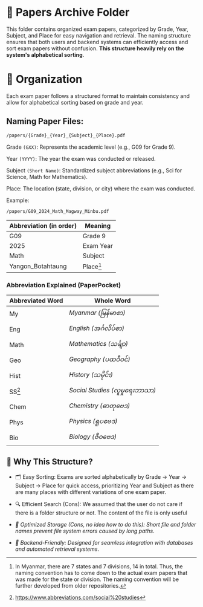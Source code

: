 # 📂 Papers Archive Folder
This folder contains organized exam papers, categorized by Grade, Year, Subject, and Place for easy navigation and retrieval. The naming structure ensures that both users and backend systems can efficiently access and sort exam papers without confusion. **This structure heavily rely on the system's alphabetical sorting**.

# 📌 Organization
Each exam paper follows a structured format to maintain consistency and allow for alphabetical sorting based on grade and year.

## Naming Paper Files:

```bash
/papers/{Grade}_{Year}_{Subject}_{Place}.pdf
```

Grade `(GXX)`: Represents the academic level (e.g., G09 for Grade 9).

Year `(YYYY)`: The year the exam was conducted or released.

Subject `(Short Name)`: Standardized subject abbreviations (e.g., Sci for Science, Math for Mathematics).

Place: The location (state, division, or city) where the exam was conducted.

Example:
```bash
/papers/G09_2024_Math_Magway_Minbu.pdf
```

| Abbreviation (in order) | Meaning   |
|--------------|-----------|
| G09          | Grade 9   |
| 2025         | Exam Year |
| Math         | Subject   |
| Yangon_Botahtaung | Place[^1] |

### Abbreviation Explained (PaperPocket)
| Abbreviated Word | Whole Word         |
|------------------|--------------------|
| My               | _Myanmar (မြန်မာစာ)_ |
| Eng              | _English (အင်္ဂလိပ်စာ)_ |
| Math             | _Mathematics (သင်္ချာ)_ |
| Geo              | _Geography (ပထဝီဝင်)_ |
| Hist             | _History (သမိုင်း)_ |
| SS[^2]           | _Social Studies (လူမှုရေးဘာသာ)_ |
| Chem             | _Chemistry (ဓာတုဗေဒ)_ |
| Phys             | _Physics (ရူပဗေဒ)_ |
| Bio              | _Biology (ဇီဝဗေဒ)_ |

## 📌 Why This Structure?
- 🗂 Easy Sorting: Exams are sorted alphabetically by Grade → Year → Subject → Place for quick access, prioritizing Year and Subject as there are many places with different variations of one exam paper.

- 🔍 Efficient Search (Cons): We assumed that the user do not care if there is a folder structure or not. The content of the file is only useful 

- _🚀 Optimized Storage (Cons, no idea how to do this): Short file and folder names prevent file system errors caused by long paths_.

- _🤖 Backend-Friendly: Designed for seamless integration with databases and automated retrieval systems_.


[^1]: In Myanmar, there are 7 states and 7 divisions, 14 in total. Thus, the naming convention has to come down to the actual exam papers that was made for the state or division. The naming convention will be further developed from older repositories.

[^2]: https://www.abbreviations.com/social%20studies